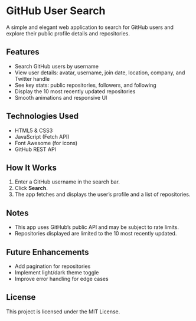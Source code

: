 # GitHub User Search

A simple and elegant web application to search for GitHub users and explore their public profile details and repositories.

## Features

- Search GitHub users by username
- View user details: avatar, username, join date, location, company, and Twitter handle
- See key stats: public repositories, followers, and following
- Display the 10 most recently updated repositories
- Smooth animations and responsive UI

## Technologies Used

- HTML5 & CSS3
- JavaScript (Fetch API)
- Font Awesome (for icons)
- GitHub REST API

## How It Works

1. Enter a GitHub username in the search bar.
2. Click **Search**.
3. The app fetches and displays the user’s profile and a list of repositories.

## Notes

- This app uses GitHub’s public API and may be subject to rate limits.
- Repositories displayed are limited to the 10 most recently updated.

## Future Enhancements

- Add pagination for repositories
- Implement light/dark theme toggle
- Improve error handling for edge cases

## License

This project is licensed under the MIT License.
